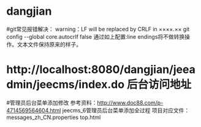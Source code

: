 # dangjian
#git常见报错解决：
warning：LF will be replaced by CRLF in ××××.×× 
	git config --global core.autocrlf false
	通过如上配置:line endings将不做转换操作。文本文件保持原来的样子。

# http://localhost:8080/dangjian/jeeadmin/jeecms/index.do  后台访问地址

#管理员后台菜单添加修改
	 参考资料：http://www.doc88.com/p-4714569564604.html  jeecms_6管理员后台菜单添加全过程
	 项目对应文件：messages_zh_CN.properties   top.html
